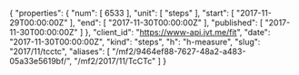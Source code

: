 {
  "properties": {
    "num": [
      6533
    ],
    "unit": [
      "steps"
    ],
    "start": [
      "2017-11-29T00:00:00Z"
    ],
    "end": [
      "2017-11-30T00:00:00Z"
    ],
    "published": [
      "2017-11-30T00:00:00Z"
    ]
  },
  "client_id": "https://www-api.jvt.me/fit",
  "date": "2017-11-30T00:00:00Z",
  "kind": "steps",
  "h": "h-measure",
  "slug": "2017/11/tcctc",
  "aliases": [
    "/mf2/9464ef88-7627-48a2-a483-05a33e5619bf/",
    "/mf2/2017/11/TcCTc"
  ]
}
